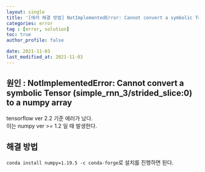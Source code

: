 ```yaml
---
layout: single
title: '[에러 해결 방법] NotImplementedError: Cannot convert a symbolic Tensor (simple_rnn_3/strided_slice:0) to a numpy array'
categories: error
tag : [error, solution]
toc: true
author_profile: false

date: 2021-11-03
last_modified_at: 2021-11-03
---
```

## 원인 : NotImplementedError: Cannot convert a symbolic Tensor (simple_rnn_3/strided_slice:0) to a numpy array
tensorflow ver 2.2 기준 에러가 났다.  
이는 numpy ver >= 1.2 일 때 발생한다.


## 해결 방법
`conda install numpy=1.19.5 -c conda-forge`로 설치를 진행하면 된다.


